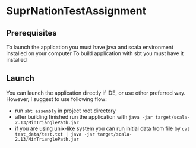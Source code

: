# SuprNationTestAssignment

## Prerequisites
To launch the application you must have java and scala environment installed on your computer
To build application with sbt you must have it installed

## Launch
You can launch the application directly if IDE, or use other preferred way.
However, I suggest to use following flow:
* run `sbt assembly` in project root directory
* after building finished run the application with `java -jar target/scala-2.13/MinTrianglePath.jar`
* if you are using unix-like system you can run initial data from file by 
`cat test_data/test.txt | java -jar target/scala-2.13/MinTrianglePath.jar`
